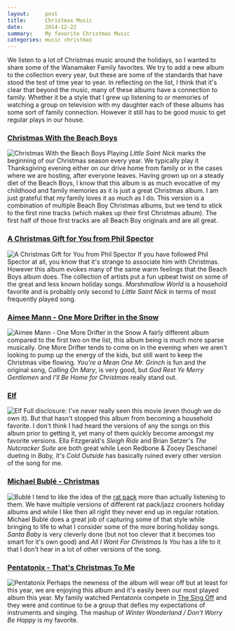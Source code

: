 ```yaml
---
layout:     post
title:      Christmas Music
date:       2014-12-22
summary:    My favorite Christmas Music
categories: music christmas
---
```

We listen to a lot of Christmas music around the holidays, so I wanted to share some of the Wanamaker Family favorites.  We try to add a new album to the collection every year, but these are some of the standards that have stood the test of time year to year.  In reflecting on the list, I think that it's clear that beyond the music, many of these albums have a connection to family.  Whether it be a style that I grew up listening to or memories of watching a group on television with my daughter each of these albums has some sort of family connection.  However it still has to be good music to get regular plays in our house.

### [Christmas With the Beach Boys][BB]
![Christmas With the Beach Boys](http://a1.mzstatic.com/us/r30/Music4/v4/ce/7a/03/ce7a03df-d357-b32a-24da-684ce7c830d4/cover170x170.jpeg)
Playing *Little Saint Nick* marks the beginning of our Christmas season every year.  We typically play it Thanksgiving evening either on our drive home from family or in the cases where we are hosting, after everyone leaves.  Having grown up on a steady diet of the Beach Boys, I know that this album is as much evocative of my childhood and family memories as it is just a great Christmas album.  I am just grateful that my family loves it as much as I do.  This version is a combination of multiple Beach Boy Christmas albums, but we tend to stick to the first nine tracks (which makes up their first Christmas album).  The first half of those first tracks are all Beach Boy originals and are all great.

### [A Christmas Gift for You from Phil Spector][PS]
![A Christmas Gift for You from Phil Spector](http://a3.mzstatic.com/us/r30/Music/v4/6f/92/ae/6f92ae8a-800c-c7d5-5c4f-cd90a98d1afd/cover170x170.jpeg)
If you have followed Phil Spector at all, you know that it's strange to associate him with Christmas.  However this album evokes many of the same warm feelings that the Beach Boys album does.  The collection of artists put a fun upbeat twist on some of the great and less known holiday songs.  *Marshmallow World* is a household favorite and is probably only second to *Little Saint Nick* in terms of most frequently played song.

### [Aimee Mann - One More Drifter in the Snow][AM]
![Aimee Mann - One More Drifter in the Snow](http://a2.mzstatic.com/us/r30/Music/v4/ed/30/cd/ed30cdd1-513b-d4ab-2b86-ac46f2e5c66d/cover170x170.jpeg)
A fairly different album compared to the first two on the list, this album being is much more sparse musically.  One More Drifter tends to come on in the evening when we aren't looking to pump up the energy of the kids, but still want to keep the Christmas vibe flowing.  *You're a Mean One Mr. Grinch* is fun and the original song, *Calling On Mary*, is very good, but *God Rest Ye Merry Gentlemen* and *I'll Be Home for Christmas* really stand out.

### [Elf][ELF]
![Elf](http://a2.mzstatic.com/us/r30/Music/v4/5d/e3/0e/5de30e37-f909-fcd6-b38e-22ce207e006d/cover170x170.jpeg)
Full disclosure: I've never really seen this movie (even though we do own it).  But that hasn't stopped this album from becoming a household favorite.  I don't think I had heard the versions of any the songs on this album prior to getting it, yet many of them quickly become amongst my favorite versions.  Ella Fitzgerald's *Sleigh Ride* and Brian Setzer's *The Nutcracker Suite* are both great while Leon Redbone & Zooey Deschanel dueting in *Baby, It's Cold Outside* has basically ruined every other version of the song for me.

### [Michael Bublé - Christmas][MB]
![Bublé](http://a3.mzstatic.com/us/r30/Music6/v4/3f/c7/50/3fc750d3-a5ac-a84a-149f-c0a8af18a337/cover170x170.jpeg)
I tend to like the idea of the [rat pack][RP] more than actually listening to them. We have multiple versions of different rat pack/jazz crooners holiday albums and while I like then all right they never end up in regular rotation. Michael Bublé does a great job of capturing some of that style while bringing to life to what I consider some of the more boring holiday songs.  *Santa Baby* is very cleverly done (but not too clever that it becomes too smart for it's own good) and *All I Want For Christmas Is You* has a life to it that I don't hear in a lot of other versions of the song.

### [Pentatonix - That's Christmas To Me][P]
![Pentatonix](http://a1.mzstatic.com/us/r30/Music5/v4/6e/4c/82/6e4c82bf-a4d3-ab18-883b-085a013d0be0/cover170x170.jpeg)
Perhaps the newness of the album will wear off but at least for this year, we are enjoying this album and it's easily been our most played album this year. My family watched Pentatonix compete in [The Sing Off][SO] and they were and continue to be a group that defies my expectations of instruments and singing.  The mashup of *Winter Wonderland / Don't Worry Be Happy* is my favorite.


[BB]:https://itunes.apple.com/us/album/christmas-with-the-beach-boys/id726136064
[PS]:https://itunes.apple.com/us/album/christmas-gift-for-you-from/id336036941
[AM]:https://itunes.apple.com/us/album/one-more-drifter-in-the-snow/id550527518
[ELF]:https://itunes.apple.com/us/album/elf-music-from-motion-picture/id719340926
[MB]:https://itunes.apple.com/us/album/christmas/id669854820
[P]:https://itunes.apple.com/us/album/thats-christmas-to-me/id918377263
[RP]:http://en.wikipedia.org/wiki/Rat_Pack
[SO]:http://www.nbc.com/the-sing-off
